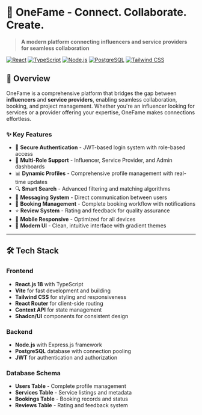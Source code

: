 # 🌟 OneFame - Connect. Collaborate. Create.

> **A modern platform connecting influencers and service providers for seamless collaboration**

[![React](https://img.shields.io/badge/React-18.0+-blue.svg)](https://reactjs.org/)
[![TypeScript](https://img.shields.io/badge/TypeScript-5.0+-blue.svg)](https://www.typescriptlang.org/)
[![Node.js](https://img.shields.io/badge/Node.js-18.0+-green.svg)](https://nodejs.org/)
[![PostgreSQL](https://img.shields.io/badge/PostgreSQL-14.0+-blue.svg)](https://www.postgresql.org/)
[![Tailwind CSS](https://img.shields.io/badge/Tailwind-3.0+-blue.svg)](https://tailwindcss.com/)

## 🚀 **Overview**

OneFame is a comprehensive platform that bridges the gap between **influencers** and **service providers**, enabling seamless collaboration, booking, and project management. Whether you're an influencer looking for services or a provider offering your expertise, OneFame makes connections effortless.

### ✨ **Key Features**

- 🔐 **Secure Authentication** - JWT-based login system with role-based access
- 👥 **Multi-Role Support** - Influencer, Service Provider, and Admin dashboards
- 📊 **Dynamic Profiles** - Comprehensive profile management with real-time updates
- 🔍 **Smart Search** - Advanced filtering and matching algorithms
- 💬 **Messaging System** - Direct communication between users
- 📅 **Booking Management** - Complete booking workflow with notifications
- ⭐ **Review System** - Rating and feedback for quality assurance
- 📱 **Mobile Responsive** - Optimized for all devices
- 🎨 **Modern UI** - Clean, intuitive interface with gradient themes

---

## 🛠️ **Tech Stack**

### **Frontend**
- **React.js 18** with TypeScript
- **Vite** for fast development and building
- **Tailwind CSS** for styling and responsiveness
- **React Router** for client-side routing
- **Context API** for state management
- **Shadcn/UI** components for consistent design

### **Backend**
- **Node.js** with Express.js framework
- **PostgreSQL** database with connection pooling
- **JWT** for authentication and authorization

### **Database Schema**
- **Users Table** - Complete profile management
- **Services Table** - Service listings and metadata
- **Bookings Table** - Booking records and status
- **Reviews Table** - Rating and feedback system

